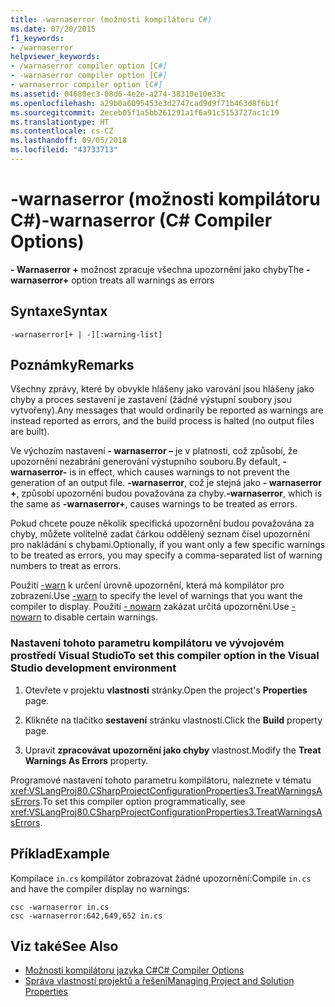 ```yaml
---
title: -warnaserror (možnosti kompilátoru C#)
ms.date: 07/20/2015
f1_keywords:
- /warnaserror
helpviewer_keywords:
- /warnaserror compiler option [C#]
- -warnaserror compiler option [C#]
- warnaserror compiler option [C#]
ms.assetid: 04680ec3-08d6-4e2e-a274-38310e10e33c
ms.openlocfilehash: a29b0a6095453e3d2747cad9d9f71b463d8f6b1f
ms.sourcegitcommit: 2eceb05f1a5bb261291a1f6a91c5153727ac1c19
ms.translationtype: HT
ms.contentlocale: cs-CZ
ms.lasthandoff: 09/05/2018
ms.locfileid: "43733713"
---
```

# <a name="-warnaserror-c-compiler-options"></a><span data-ttu-id="ea2d4-102">-warnaserror (možnosti kompilátoru C#)</span><span class="sxs-lookup"><span data-stu-id="ea2d4-102">-warnaserror (C# Compiler Options)</span></span>
<span data-ttu-id="ea2d4-103">**- Warnaserror +** možnost zpracuje všechna upozornění jako chyby</span><span class="sxs-lookup"><span data-stu-id="ea2d4-103">The **-warnaserror+** option treats all warnings as errors</span></span>  
  
## <a name="syntax"></a><span data-ttu-id="ea2d4-104">Syntaxe</span><span class="sxs-lookup"><span data-stu-id="ea2d4-104">Syntax</span></span>  
  
```console  
-warnaserror[+ | -][:warning-list]  
```  
  
## <a name="remarks"></a><span data-ttu-id="ea2d4-105">Poznámky</span><span class="sxs-lookup"><span data-stu-id="ea2d4-105">Remarks</span></span>  
 <span data-ttu-id="ea2d4-106">Všechny zprávy, které by obvykle hlášeny jako varování jsou hlášeny jako chyby a proces sestavení je zastavení (žádné výstupní soubory jsou vytvořeny).</span><span class="sxs-lookup"><span data-stu-id="ea2d4-106">Any messages that would ordinarily be reported as warnings are instead reported as errors, and the build process is halted (no output files are built).</span></span>  
  
 <span data-ttu-id="ea2d4-107">Ve výchozím nastavení **- warnaserror –** je v platnosti, což způsobí, že upozornění nezabrání generování výstupního souboru.</span><span class="sxs-lookup"><span data-stu-id="ea2d4-107">By default, **-warnaserror-** is in effect, which causes warnings to not prevent the generation of an output file.</span></span> <span data-ttu-id="ea2d4-108">**-warnaserror**, což je stejná jako **- warnaserror +**, způsobí upozornění budou považována za chyby.</span><span class="sxs-lookup"><span data-stu-id="ea2d4-108">**-warnaserror**, which is the same as **-warnaserror+**, causes warnings to be treated as errors.</span></span>  
  
 <span data-ttu-id="ea2d4-109">Pokud chcete pouze několik specifická upozornění budou považována za chyby, můžete volitelně zadat čárkou oddělený seznam čísel upozornění pro nakládání s chybami.</span><span class="sxs-lookup"><span data-stu-id="ea2d4-109">Optionally, if you want only a few specific warnings to be treated as errors, you may specify a comma-separated list of warning numbers to treat as errors.</span></span>  
  
 <span data-ttu-id="ea2d4-110">Použití [-warn](../../../csharp/language-reference/compiler-options/warn-compiler-option.md) k určení úrovně upozornění, která má kompilátor pro zobrazení.</span><span class="sxs-lookup"><span data-stu-id="ea2d4-110">Use [-warn](../../../csharp/language-reference/compiler-options/warn-compiler-option.md) to specify the level of warnings that you want the compiler to display.</span></span> <span data-ttu-id="ea2d4-111">Použití [- nowarn](../../../csharp/language-reference/compiler-options/nowarn-compiler-option.md) zakázat určitá upozornění.</span><span class="sxs-lookup"><span data-stu-id="ea2d4-111">Use [-nowarn](../../../csharp/language-reference/compiler-options/nowarn-compiler-option.md) to disable certain warnings.</span></span>  
  
### <a name="to-set-this-compiler-option-in-the-visual-studio-development-environment"></a><span data-ttu-id="ea2d4-112">Nastavení tohoto parametru kompilátoru ve vývojovém prostředí Visual Studio</span><span class="sxs-lookup"><span data-stu-id="ea2d4-112">To set this compiler option in the Visual Studio development environment</span></span>  
  
1.  <span data-ttu-id="ea2d4-113">Otevřete v projektu **vlastnosti** stránky.</span><span class="sxs-lookup"><span data-stu-id="ea2d4-113">Open the project's **Properties** page.</span></span>  
  
2.  <span data-ttu-id="ea2d4-114">Klikněte na tlačítko **sestavení** stránku vlastností.</span><span class="sxs-lookup"><span data-stu-id="ea2d4-114">Click the **Build** property page.</span></span>  
  
3.  <span data-ttu-id="ea2d4-115">Upravit **zpracovávat upozornění jako chyby** vlastnost.</span><span class="sxs-lookup"><span data-stu-id="ea2d4-115">Modify the **Treat Warnings As Errors** property.</span></span>  
  
 <span data-ttu-id="ea2d4-116">Programové nastavení tohoto parametru kompilátoru, naleznete v tématu <xref:VSLangProj80.CSharpProjectConfigurationProperties3.TreatWarningsAsErrors>.</span><span class="sxs-lookup"><span data-stu-id="ea2d4-116">To set this compiler option programmatically, see <xref:VSLangProj80.CSharpProjectConfigurationProperties3.TreatWarningsAsErrors>.</span></span>  
  
## <a name="example"></a><span data-ttu-id="ea2d4-117">Příklad</span><span class="sxs-lookup"><span data-stu-id="ea2d4-117">Example</span></span>  
 <span data-ttu-id="ea2d4-118">Kompilace `in.cs` kompilátor zobrazovat žádné upozornění:</span><span class="sxs-lookup"><span data-stu-id="ea2d4-118">Compile `in.cs` and have the compiler display no warnings:</span></span>  
  
```console  
csc -warnaserror in.cs  
csc -warnaserror:642,649,652 in.cs  
```  
  
## <a name="see-also"></a><span data-ttu-id="ea2d4-119">Viz také</span><span class="sxs-lookup"><span data-stu-id="ea2d4-119">See Also</span></span>  

- [<span data-ttu-id="ea2d4-120">Možnosti kompilátoru jazyka C#</span><span class="sxs-lookup"><span data-stu-id="ea2d4-120">C# Compiler Options</span></span>](../../../csharp/language-reference/compiler-options/index.md)  
- [<span data-ttu-id="ea2d4-121">Správa vlastností projektů a řešení</span><span class="sxs-lookup"><span data-stu-id="ea2d4-121">Managing Project and Solution Properties</span></span>](/visualstudio/ide/managing-project-and-solution-properties)
